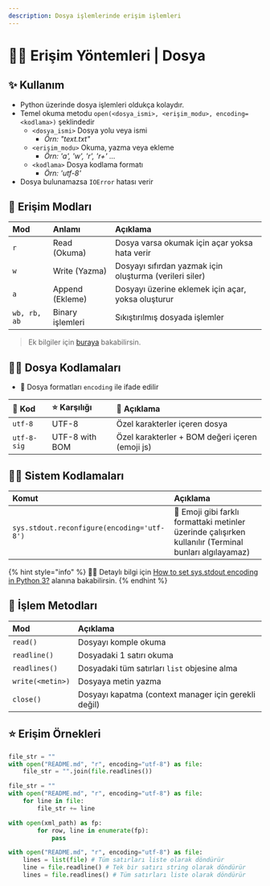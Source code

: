 ```yaml
---
description: Dosya işlemlerinde erişim işlemleri
---
```


# 👮‍♂️ Erişim Yöntemleri \| Dosya

## ✨ Kullanım

* Python üzerinde dosya işlemleri oldukça kolaydır.
* Temel okuma metodu `open(<dosya_ismi>, <erişim_modu>, encoding=<kodlama>)` şeklindedir
  * `<dosya_ismi>` Dosya yolu veya ismi
    * _Örn: "text.txt"_
  * `<erişim_modu>` Okuma, yazma veya ekleme
    * _Örn: 'a', 'w', 'r', 'r+' ..._
  * `<kodlama>` Dosya kodlama formatı
    * _Örn: 'utf-8'_
* Dosya bulunamazsa `IOError` hatası verir

## 💎 Erişim Modları

| Mod | Anlamı | Açıklama |
| :--- | :--- | :--- |
| `r` | Read \(Okuma\) | Dosya varsa okumak için açar yoksa hata verir |
| `w` | Write \(Yazma\) | Dosyayı sıfırdan yazmak için oluşturma \(verileri siler\) |
| `a` | Append \(Ekleme\) | Dosyayı üzerine eklemek için açar, yoksa oluşturur |
| `wb, rb, ab` | Binary işlemleri | Sıkıştırılmış dosyada işlemler |

> Ek bilgiler için [buraya](https://stackoverflow.com/a/1466036/9770490) bakabilirsin.

## 👨‍💻 Dosya Kodlamaları

* 📑 Dosya formatları `encoding` ile ifade edilir

| 💎 Kod | ⭐ Karşılığı | 📝 Açıklama |
| :--- | :--- | :--- |
| `utf-8` | UTF-8 | Özel karakterler içeren dosya |
| `utf-8-sig` | UTF-8 with BOM | Özel karakterler + BOM değeri içeren \(emoji js\) |

## 👨‍💻 Sistem Kodlamaları

| Komut | Açıklama |
| :--- | :--- |
| `sys.stdout.reconfigure(encoding='utf-8')` | 🚀 Emoji gibi farklı formattaki metinler üzerinde çalışırken kullanılır \(Terminal bunları algılayamaz\) |

{% hint style="info" %}
‍🧙‍♂ Detaylı bilgi için [How to set sys.stdout encoding in Python 3?](https://stackoverflow.com/a/52372390/9770490) alanına bakabilirsin.
{% endhint %}

## 💠 İşlem Metodları

| Mod | Açıklama |
| :--- | :--- |
| `read()` | Dosyayı komple okuma |
| `readline()` | Dosyadaki 1 satırı okuma |
| `readlines()` | Dosyadaki tüm satırları `list` objesine alma |
| `write(<metin>)` | Dosyaya metin yazma |
| `close()` | Dosyayı kapatma \(context manager için gerekli değil\) |

## ⭐ Erişim Örnekleri

```python
file_str = ""
with open("README.md", "r", encoding="utf-8") as file:
    file_str = "".join(file.readlines())
```

```python
file_str = ""
with open("README.md", "r", encoding="utf-8") as file:
    for line in file:
        file_str += line
```

```python
with open(xml_path) as fp:
        for row, line in enumerate(fp):
            pass
```

```python
with open("README.md", "r", encoding="utf-8") as file:
    lines = list(file) # Tüm satırları liste olarak döndürür
    line = file.readline() # Tek bir satırı string olarak döndürür
    lines = file.readlines() # Tüm satırları liste olarak döndürür
```

